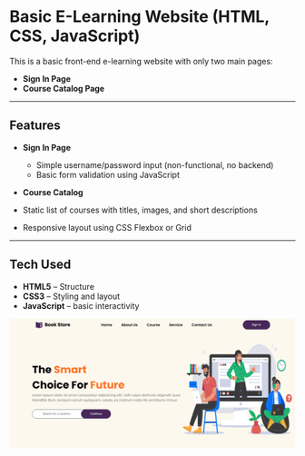 #  Basic E-Learning Website (HTML, CSS, JavaScript)

This is a basic front-end e-learning website with only two main pages:
- **Sign In Page**
- **Course Catalog Page**

---

##  Features

- **Sign In Page**
  - Simple username/password input (non-functional, no backend)
  - Basic form validation using JavaScript

-  **Course Catalog**
  - Static list of courses with titles, images, and short descriptions
  - Responsive layout using CSS Flexbox or Grid

---

##  Tech Used

- **HTML5** – Structure
- **CSS3** – Styling and layout
- **JavaScript** – basic interactivity

![E_learning Screenshot](images/image.png)
